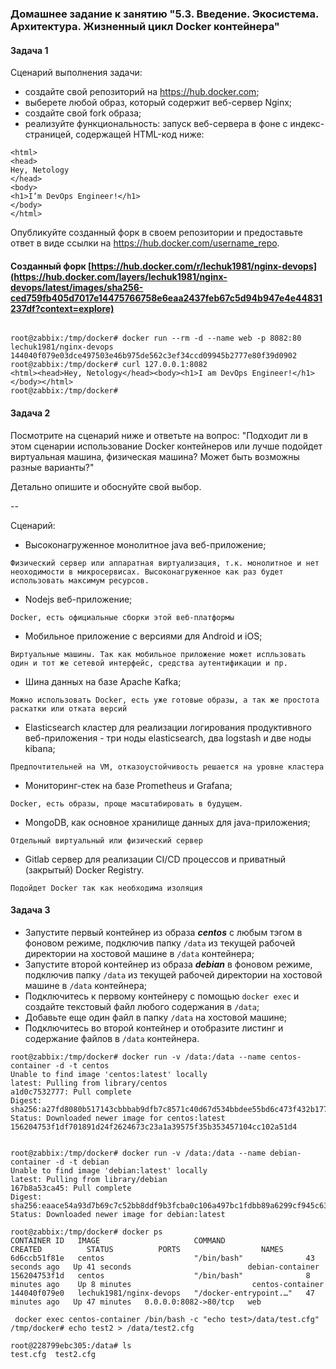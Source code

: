 
### Домашнее задание к занятию "5.3. Введение. Экосистема. Архитектура. Жизненный цикл Docker контейнера"

#### Задача 1

Сценарий выполнения задачи:

- создайте свой репозиторий на https://hub.docker.com;
- выберете любой образ, который содержит веб-сервер Nginx;
- создайте свой fork образа;
- реализуйте функциональность:
запуск веб-сервера в фоне с индекс-страницей, содержащей HTML-код ниже:
```
<html>
<head>
Hey, Netology
</head>
<body>
<h1>I’m DevOps Engineer!</h1>
</body>
</html>
```
Опубликуйте созданный форк в своем репозитории и предоставьте ответ в виде ссылки на https://hub.docker.com/username_repo.

#### Созданный форк [https://hub.docker.com/r/lechuk1981/nginx-devops](https://hub.docker.com/layers/lechuk1981/nginx-devops/latest/images/sha256-ced759fb405d7017e14475766758e6eaa2437feb67c5d94b947e4e44831237df?context=explore)

```

root@zabbix:/tmp/docker# docker run --rm -d --name web -p 8082:80 lechuk1981/nginx-devops
144040f079e03dce497503e46b975de562c3ef34ccd09945b2777e80f39d0902
root@zabbix:/tmp/docker# curl 127.0.0.1:8082
<html><head>Hey, Netology</head><body><h1>I am DevOps Engineer!</h1></body></html>
root@zabbix:/tmp/docker#

```


#### Задача 2

Посмотрите на сценарий ниже и ответьте на вопрос:
"Подходит ли в этом сценарии использование Docker контейнеров или лучше подойдет виртуальная машина, физическая машина? Может быть возможны разные варианты?"

Детально опишите и обоснуйте свой выбор.

--

Сценарий:

- Высоконагруженное монолитное java веб-приложение;
```
Физический сервер или аппаратная виртуализация, т.к. монолитное и нет неоходимости в микросервисах. Высоконагруженное как раз будет использовать максимум ресурсов.
```
- Nodejs веб-приложение;
```
Docker, есть официальные сборки этой веб-платформы
```
- Мобильное приложение c версиями для Android и iOS;
```
Виртуальные машины. Так как мобильное приложение может испльзовать один и тот же сетевой интерфейс, средства аутентификации и пр.
```
- Шина данных на базе Apache Kafka;
```
Можно использовать Docker, есть уже готовые образы, а так же простота раскатки или отката версий 
```
- Elasticsearch кластер для реализации логирования продуктивного веб-приложения - три ноды elasticsearch, два logstash и
две ноды kibana;
```
Предпочтительней на VM, отказоустойчивость решается на уровне кластера
```
- Мониторинг-стек на базе Prometheus и Grafana;
```
Docker, есть образы, проще масштабировать в будущем.
```
- MongoDB, как основное хранилище данных для java-приложения;
```
Отдельный виртуальный или физический сервер
```
- Gitlab сервер для реализации CI/CD процессов и приватный (закрытый) Docker Registry.
```
Подойдет Docker так как необходима изоляция
```

#### Задача 3

- Запустите первый контейнер из образа ***centos*** c любым тэгом в фоновом режиме, подключив папку ```/data``` из текущей рабочей директории на хостовой машине в ```/data``` контейнера;
- Запустите второй контейнер из образа ***debian*** в фоновом режиме, подключив папку ```/data``` из текущей рабочей директории на хостовой машине в ```/data``` контейнера;
- Подключитесь к первому контейнеру с помощью ```docker exec``` и создайте текстовый файл любого содержания в ```/data```;
- Добавьте еще один файл в папку ```/data``` на хостовой машине;
- Подключитесь во второй контейнер и отобразите листинг и содержание файлов в ```/data``` контейнера.

```
root@zabbix:/tmp/docker# docker run -v /data:/data --name centos-container -d -t centos
Unable to find image 'centos:latest' locally
latest: Pulling from library/centos
a1d0c7532777: Pull complete
Digest: sha256:a27fd8080b517143cbbbab9dfb7c8571c40d67d534bbdee55bd6c473f432b177
Status: Downloaded newer image for centos:latest
156204753f1df701891d24f2624673c23a1a39575f35b353457104cc102a51d4


root@zabbix:/tmp/docker# docker run -v /data:/data --name debian-container -d -t debian
Unable to find image 'debian:latest' locally
latest: Pulling from library/debian
167b8a53ca45: Pull complete
Digest: sha256:eaace54a93d7b69c7c52bb8ddf9b3fcba0c106a497bc1fdbb89a6299cf945c63
Status: Downloaded newer image for debian:latest

```
```
root@zabbix:/tmp/docker# docker ps
CONTAINER ID   IMAGE                     COMMAND                  CREATED          STATUS          PORTS                  NAMES
6d6ccb51f81e   centos                    "/bin/bash"              43 seconds ago   Up 41 seconds                          debian-container
156204753f1d   centos                    "/bin/bash"              8 minutes ago    Up 8 minutes                           centos-container
144040f079e0   lechuk1981/nginx-devops   "/docker-entrypoint.…"   47 minutes ago   Up 47 minutes   0.0.0.0:8082->80/tcp   web

```
```
 docker exec centos-container /bin/bash -c "echo test>/data/test.cfg"
/tmp/docker# echo test2 > /data/test2.cfg

```
```
root@228799ebc305:/data# ls
test.cfg  test2.cfg

```

